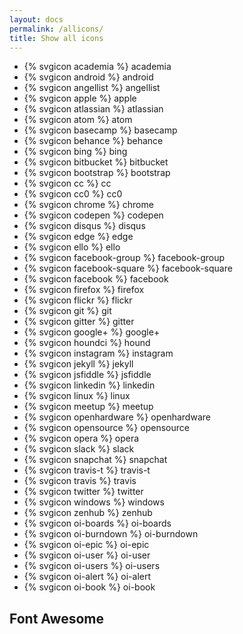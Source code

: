```yaml
---
layout: docs
permalink: /allicons/
title: Show all icons
---
```


- {% svgicon academia %} academia
- {% svgicon android %} android
- {% svgicon angellist %} angellist
- {% svgicon apple %} apple
- {% svgicon atlassian %} atlassian
- {% svgicon atom %} atom
- {% svgicon basecamp %} basecamp
- {% svgicon behance %} behance
- {% svgicon bing %} bing
- {% svgicon bitbucket %} bitbucket
- {% svgicon bootstrap %} bootstrap
- {% svgicon cc %} cc
- {% svgicon cc0 %} cc0
- {% svgicon chrome %} chrome
- {% svgicon codepen %} codepen
- {% svgicon disqus %} disqus
- {% svgicon edge %} edge
- {% svgicon ello %} ello
- {% svgicon facebook-group %} facebook-group
- {% svgicon facebook-square %} facebook-square
- {% svgicon facebook %} facebook
- {% svgicon firefox %} firefox
- {% svgicon flickr %} flickr
- {% svgicon git %} git
- {% svgicon gitter %} gitter
- {% svgicon google+ %} google+
- {% svgicon houndci %} hound
- {% svgicon instagram %} instagram
- {% svgicon jekyll %} jekyll
- {% svgicon jsfiddle %} jsfiddle
- {% svgicon linkedin %} linkedin
- {% svgicon linux %} linux
- {% svgicon meetup %} meetup
- {% svgicon openhardware %} openhardware
- {% svgicon opensource %} opensource
- {% svgicon opera %} opera
- {% svgicon slack %} slack
- {% svgicon snapchat %} snapchat
- {% svgicon travis-t %} travis-t
- {% svgicon travis %} travis
- {% svgicon twitter %} twitter
- {% svgicon windows %} windows
- {% svgicon zenhub %} zenhub
- {% svgicon oi-boards %} oi-boards
- {% svgicon oi-burndown %} oi-burndown
- {% svgicon oi-epic %} oi-epic
- {% svgicon oi-user %} oi-user
- {% svgicon oi-users %} oi-users
- {% svgicon oi-alert %} oi-alert
- {% svgicon oi-book %} oi-book

Font Awesome
-
